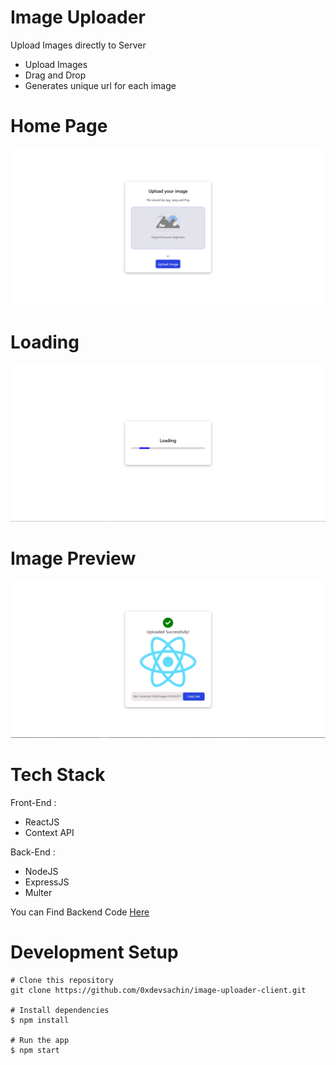 # Image Uploader

Upload Images directly to Server 

* Upload Images
* Drag and Drop 
* Generates unique url for each image

# Home Page 

<img src="./src/assets/image01.png" />


# Loading 

<img src="./src/assets/image02.png" />


# Image Preview 

<img src="./src/assets/image03.png" />


# Tech Stack 
 Front-End :

* ReactJS
* Context API


Back-End : 

* NodeJS
* ExpressJS
* Multer

You can Find Backend Code [Here](https://github.com/0xdevsachin/image-uploader-server)

# Development Setup

```shell
# Clone this repository
git clone https://github.com/0xdevsachin/image-uploader-client.git

# Install dependencies
$ npm install

# Run the app
$ npm start
```

 